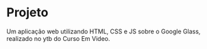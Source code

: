 # Projeto 
Um aplicação web utilizando HTML, CSS e JS sobre o Google Glass, realizado no ytb do Curso Em Video.